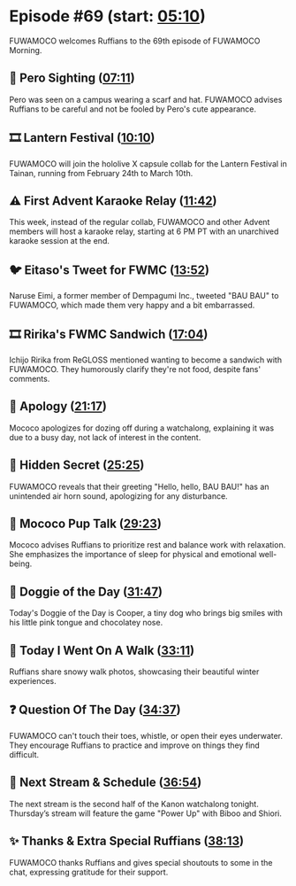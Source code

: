 # Episode #69 (start: [05:10](https://youtu.be/r-bJNL11ah4?t=05m10s))

FUWAMOCO welcomes Ruffians to the 69th episode of FUWAMOCO Morning.

## 👀 Pero Sighting ([07:11](https://youtu.be/r-bJNL11ah4?t=07m11s))

Pero was seen on a campus wearing a scarf and hat. FUWAMOCO advises Ruffians to be careful and not be fooled by Pero's cute appearance.

## 🎞️ Lantern Festival ([10:10](https://youtu.be/r-bJNL11ah4?t=10m10s))

FUWAMOCO will join the hololive X capsule collab for the Lantern Festival in Tainan, running from February 24th to March 10th.

## ⚠️ First Advent Karaoke Relay ([11:42](https://youtu.be/r-bJNL11ah4?t=11m42s))

This week, instead of the regular collab, FUWAMOCO and other Advent members will host a karaoke relay, starting at 6 PM PT with an unarchived karaoke session at the end.

## 🐦 Eitaso's Tweet for FWMC ([13:52](https://youtu.be/r-bJNL11ah4?t=13m52s))

Naruse Eimi, a former member of Dempagumi Inc., tweeted "BAU BAU" to FUWAMOCO, which made them very happy and a bit embarrassed.

## 🎞️ Ririka's FWMC Sandwich ([17:04](https://youtu.be/r-bJNL11ah4?t=17m04s))

Ichijo Ririka from ReGLOSS mentioned wanting to become a sandwich with FUWAMOCO. They humorously clarify they're not food, despite fans' comments.

## 🙇 Apology ([21:17](https://youtu.be/r-bJNL11ah4?t=21m17s))

Mococo apologizes for dozing off during a watchalong, explaining it was due to a busy day, not lack of interest in the content.

## 🤫 Hidden Secret ([25:25](https://youtu.be/r-bJNL11ah4?t=25m25s))

FUWAMOCO reveals that their greeting "Hello, hello, BAU BAU!" has an unintended air horn sound, apologizing for any disturbance.

## 📣 Mococo Pup Talk ([29:23](https://youtu.be/r-bJNL11ah4?t=29m23s))

Mococo advises Ruffians to prioritize rest and balance work with relaxation. She emphasizes the importance of sleep for physical and emotional well-being.

## 🐶 Doggie of the Day ([31:47](https://youtu.be/r-bJNL11ah4?t=31m47s))

Today's Doggie of the Day is Cooper, a tiny dog who brings big smiles with his little pink tongue and chocolatey nose.

## 🚶 Today I Went On A Walk ([33:11](https://youtu.be/r-bJNL11ah4?t=33m11s))

Ruffians share snowy walk photos, showcasing their beautiful winter experiences.

## ❓ Question Of The Day ([34:37](https://youtu.be/r-bJNL11ah4?t=34m37s))

FUWAMOCO can't touch their toes, whistle, or open their eyes underwater. They encourage Ruffians to practice and improve on things they find difficult.

## 📅 Next Stream & Schedule ([36:54](https://youtu.be/r-bJNL11ah4?t=36m54s))

The next stream is the second half of the Kanon watchalong tonight. Thursday’s stream will feature the game "Power Up" with Biboo and Shiori.

## ✨ Thanks & Extra Special Ruffians ([38:13](https://youtu.be/r-bJNL11ah4?t=38m13s))

FUWAMOCO thanks Ruffians and gives special shoutouts to some in the chat, expressing gratitude for their support.
